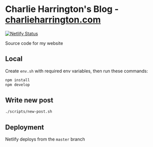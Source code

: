 # Charlie Harrington's Blog - [charlieharrington.com](https://www.charlieharrington.com)

[![Netlify Status](https://api.netlify.com/api/v1/badges/b25bb144-c449-4fd7-874a-110ac9f071db/deploy-status)](https://app.netlify.com/sites/whatrocks/deploys)

Source code for my website

## Local

Create `env.sh` with required env variables, then run these commands:

```bash
npm install
npm develop
```

## Write new post

```bash
./scripts/new-post.sh
```

## Deployment

Netlify deploys from the `master` branch
